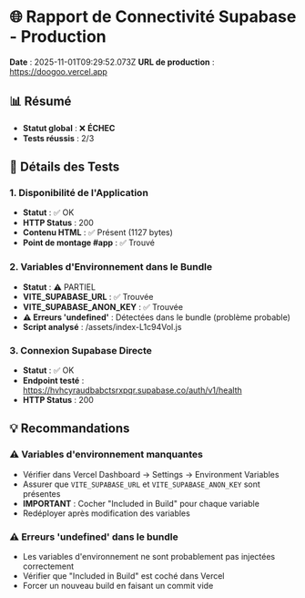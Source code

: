 # 🌐 Rapport de Connectivité Supabase - Production

**Date** : 2025-11-01T09:29:52.073Z
**URL de production** : https://doogoo.vercel.app

## 📊 Résumé

- **Statut global** : ❌ **ÉCHEC**
- **Tests réussis** : 2/3

## 🧪 Détails des Tests

### 1. Disponibilité de l'Application

- **Statut** : ✅ OK
- **HTTP Status** : 200
- **Contenu HTML** : ✅ Présent (1127 bytes)
- **Point de montage #app** : ✅ Trouvé

### 2. Variables d'Environnement dans le Bundle

- **Statut** : ⚠️  PARTIEL
- **VITE_SUPABASE_URL** : ✅ Trouvée
- **VITE_SUPABASE_ANON_KEY** : ✅ Trouvée
- **⚠️  Erreurs 'undefined'** : Détectées dans le bundle (problème probable)
- **Script analysé** : /assets/index-L1c94Vol.js

### 3. Connexion Supabase Directe

- **Statut** : ✅ OK
- **Endpoint testé** : https://hvhcyraudbabctsrxpqr.supabase.co/auth/v1/health
- **HTTP Status** : 200

## 💡 Recommandations

### ⚠️  Variables d'environnement manquantes

- Vérifier dans Vercel Dashboard → Settings → Environment Variables
- Assurer que `VITE_SUPABASE_URL` et `VITE_SUPABASE_ANON_KEY` sont présentes
- **IMPORTANT** : Cocher "Included in Build" pour chaque variable
- Redéployer après modification des variables

### ⚠️  Erreurs 'undefined' dans le bundle

- Les variables d'environnement ne sont probablement pas injectées correctement
- Vérifier que "Included in Build" est coché dans Vercel
- Forcer un nouveau build en faisant un commit vide

